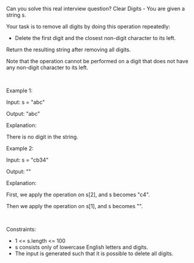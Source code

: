 Can you solve this real interview question? Clear Digits - You are given a string s.

Your task is to remove all digits by doing this operation repeatedly:

 * Delete the first digit and the closest non-digit character to its left.

Return the resulting string after removing all digits.

Note that the operation cannot be performed on a digit that does not have any non-digit character to its left.

 

Example 1:

Input: s = "abc"

Output: "abc"

Explanation:

There is no digit in the string.

Example 2:

Input: s = "cb34"

Output: ""

Explanation:

First, we apply the operation on s[2], and s becomes "c4".

Then we apply the operation on s[1], and s becomes "".

 

Constraints:

 * 1 <= s.length <= 100
 * s consists only of lowercase English letters and digits.
 * The input is generated such that it is possible to delete all digits.
